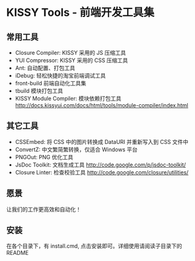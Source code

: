 
KISSY Tools - 前端开发工具集
============================

 常用工具
----------

 - Closure Compiler:  KISSY 采用的 JS 压缩工具
 - YUI Compressor:    KISSY 采用的 CSS 压缩工具
 - Ant:               自动配置、打包工具
 - iDebug:            轻松快捷的淘宝前端调试工具
 - front-build        前端自动化工具集
 - tbuild             模块打包工具  
 - KISSY Module Compiler: 模块依赖打包工具 <http://docs.kissyui.com/docs/html/tools/module-compiler/index.html>


 其它工具
----------

 - CSSEmbed:          将 CSS 中的图片转换成 DataURI 并重新写入到 CSS 文件中
 - ConvertZ:          中文繁简繁转换，仅适合 Windows 平台
 - PNGOut:            PNG 优化工具
 - JsDoc Toolkit:     文档生成工具 <http://code.google.com/p/jsdoc-toolkit/>
 - Closure Linter:    检查校验工具 <http://code.google.com/closure/utilities/>


 愿景
------

让我们的工作更高效和自动化！


 安装
------

在各个目录下，有 install.cmd, 点击安装即可。详细使用请阅读子目录下的 README



